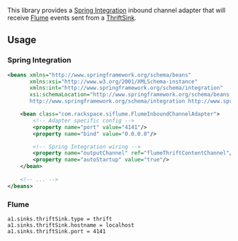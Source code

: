 This library provides a [Spring Integration] inbound channel adapter that will receive [Flume] events
sent from a [ThriftSink].

[Spring Integration]: https://projects.spring.io/spring-integration/
[Flume]: https://flume.apache.org/index.html
[ThriftSink]: https://flume.apache.org/FlumeUserGuide.html#thrift-sink

## Usage

### Spring Integration

```xml
<beans xmlns="http://www.springframework.org/schema/beans"
       xmlns:xsi="http://www.w3.org/2001/XMLSchema-instance"
       xmlns:int="http://www.springframework.org/schema/integration"
       xsi:schemaLocation="http://www.springframework.org/schema/beans http://www.springframework.org/schema/beans/spring-beans.xsd
       http://www.springframework.org/schema/integration http://www.springframework.org/schema/integration/spring-integration.xsd">

    <bean class="com.rackspace.siflume.FlumeInboundChannelAdapter">
        <!-- Adapter specific config -->
        <property name="port" value="4141"/>
        <property name="bind" value="0.0.0.0"/>

        <!-- Spring Integration wiring -->
        <property name="outputChannel" ref="flumeThriftContentChannel"/>
        <property name="autoStartup" value="true"/>
    </bean>
    
    <!-- ... -->
</beans>
```

### Flume

```properties
a1.sinks.thriftSink.type = thrift
a1.sinks.thriftSink.hostname = localhost
a1.sinks.thriftSink.port = 4141
```